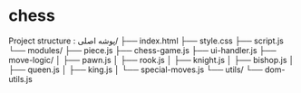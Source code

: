 # chess
Project structure :
پوشه اصلی/
├── index.html
├── style.css
├── script.js
└── modules/
    ├── piece.js
    ├── chess-game.js
    ├── ui-handler.js
    ├── move-logic/
    │   ├── pawn.js
    │   ├── rook.js
    │   ├── knight.js
    │   ├── bishop.js
    │   ├── queen.js
    │   ├── king.js
    │   └── special-moves.js
    └── utils/
        └── dom-utils.js
